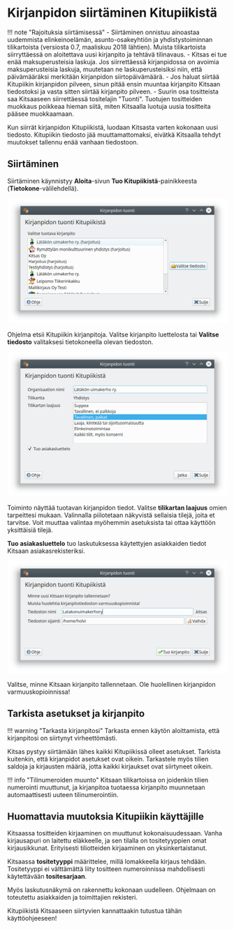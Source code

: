 # Kirjanpidon siirtäminen Kitupiikistä

!!! note "Rajoituksia siirtämisessä"
    - Siirtäminen onnistuu ainoastaa uudemmista elinkeinoelämän, asunto-osakeyhtiön ja yhdistystoiminnan tilikartoista (versiosta 0.7, maaliskuu 2018 lähtien). Muista tilikartoista siirryttäessä on aloitettava uusi kirjanpito ja tehtävä tilinavaus.
    - Kitsas ei tue enää maksuperusteisia laskuja. Jos siirrettäessä kirjanpidossa on avoimia maksuperusteisia laskuja, muutetaan ne laskuperusteisiksi niin, että päivämääräksi merkitään kirjanpidon siirtopäivämäärä.
    - Jos haluat siirtää Kitupiikin kirjanpidon pilveen, sinun pitää ensin muuntaa kirjanpito Kitsaan tiedostoksi ja vasta sitten siirtää kirjanpito pilveen.
    - Suurin osa tositteista saa Kitsaaseen siirrettäessä tositelajin "Tuonti". Tuotujen tositteiden muokkaus poikkeaa hieman siitä, miten Kitsaalla luotuja uusia tositteita pääsee muokkaamaan.

Kun siirrät kirjanpidon Kitupiikistä, luodaan Kitsasta varten kokonaan uusi tiedosto. Kitupiikin tiedosto jää muuttamattomaksi, eivätkä Kitsaalla tehdyt muutokset tallennu enää vanhaan tiedostoon.

## Siirtäminen

Siirtäminen käynnistyy **Aloita**-sivun **Tuo Kitupiikistä**-painikkeesta (**Tietokone**-välilehdellä).

![](valitse.png)

Ohjelma etsii Kitupiikin kirjanpitoja. Valitse kirjanpito luettelosta tai **Valitse tiedosto** valitaksesi tietokoneella olevan tiedoston.

![](tiedot.png)

Toiminto näyttää tuotavan kirjanpidon tiedot. Valitse **tilikartan laajuus** omien tarpeittesi mukaan. Valinnalla piilotetaan näkyvistä sellaisia tilejä, joita et tarvitse. Voit muuttaa valintaa myöhemmin asetuksista tai ottaa käyttöön yksittäisiä tilejä.

**Tuo asiakasluettelo** tuo laskutuksessa käytettyjen asiakkaiden tiedot Kitsaan asiakasrekisteriksi.

![](sijainti.png)

Valitse, minne Kitsaan kirjanpito tallennetaan. Ole huolellinen kirjanpidon varmuuskopioinnissa!

## Tarkista asetukset ja kirjanpito

!!! warning "Tarkasta kirjanpitosi"
    Tarkasta ennen käytön aloittamista, että kirjanpitosi on siirtynyt virheettömästi.

Kitsas pystyy siirtämään lähes kaikki Kitupiikissä olleet asetukset. Tarkista kuitenkin, että kirjanpidot asetukset ovat oikein. Tarkastele myös tilien saldoja ja kirjausten määriä, jotta kaikki kirjaukset ovat siirtyneet oikein.

!!! info "Tilinumeroiden muunto"
    Kitsaan tilikartoissa on joidenkin tilien numerointi muuttunut, ja kirjanpitoa tuotaessa kirjanpito muunnetaan automaattisesti uuteen tilinumerointiin.

## Huomattavia muutoksia Kitupiikin käyttäjille

Kitsaassa tositteiden kirjaaminen on muuttunut kokonaisuudessaan. Vanha kirjausapuri on laitettu eläkkeelle, ja sen tilalla on tositetyyppien omat kirjausikkunat. Erityisesti tiliotteiden kirjaaminen on yksinkertaistanut.

Kitsaassa **tositetyyppi** määrittelee, millä lomakkeella kirjaus tehdään. Tositetyyppi ei välttämättä liity tositteen numeroinnissa mahdollisesti käytettävään **tositesarjaan**.

Myös laskutusnäkymä on rakennettu kokonaan uudelleen. Ohjelmaan on toteutettu asiakkaiden ja toimittajien rekisteri.

Kitupiikistä Kitsaaseen siirtyvien kannattaakin tutustua tähän käyttöohjeeseen!

